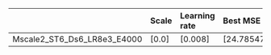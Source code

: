 |                             | Scale   | Learning rate   | Best MSE             | Best SSIM            |
|:----------------------------|:--------|:----------------|:---------------------|:---------------------|
| Mscale2_ST6_Ds6_LR8e3_E4000 | [0.0]   | [0.008]         | [24.785470962524414] | [0.7875980646564877] |